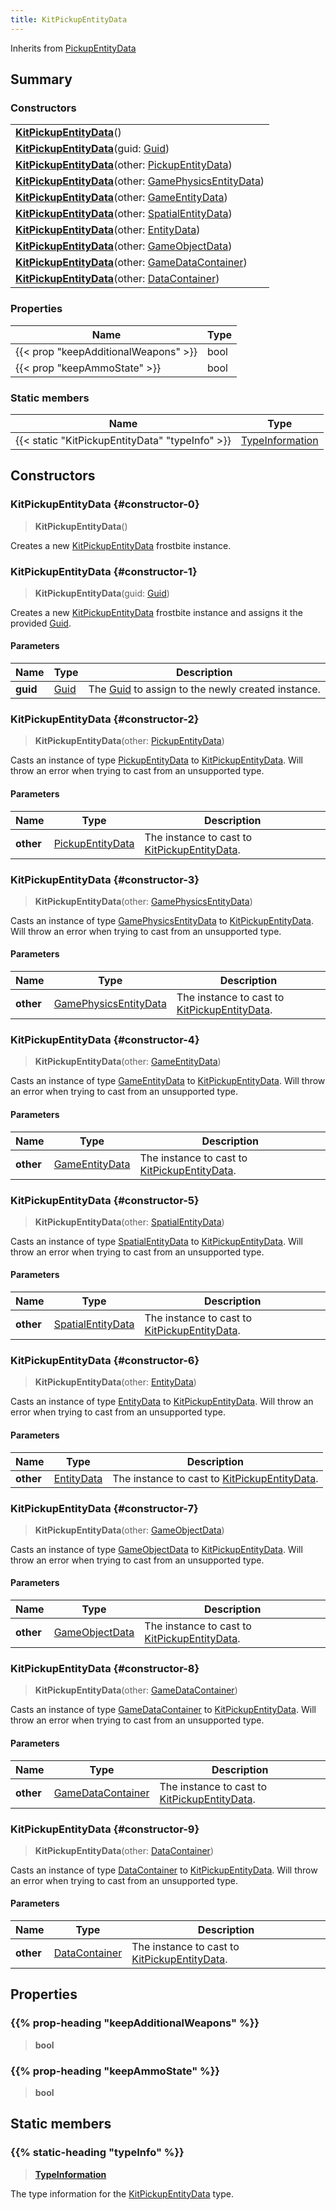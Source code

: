 ```yaml
---
title: KitPickupEntityData
---
```


Inherits from [PickupEntityData](/vext/ref/fb/pickupentitydata)

## Summary

### Constructors

|  |
| --- |
| **[KitPickupEntityData](#constructor-0)**() |
| **[KitPickupEntityData](#constructor-1)**(guid: [Guid](/vext/ref/shared/type/guid)) |
| **[KitPickupEntityData](#constructor-2)**(other: [PickupEntityData](/vext/ref/fb/pickupentitydata)) |
| **[KitPickupEntityData](#constructor-3)**(other: [GamePhysicsEntityData](/vext/ref/fb/gamephysicsentitydata)) |
| **[KitPickupEntityData](#constructor-4)**(other: [GameEntityData](/vext/ref/fb/gameentitydata)) |
| **[KitPickupEntityData](#constructor-5)**(other: [SpatialEntityData](/vext/ref/fb/spatialentitydata)) |
| **[KitPickupEntityData](#constructor-6)**(other: [EntityData](/vext/ref/fb/entitydata)) |
| **[KitPickupEntityData](#constructor-7)**(other: [GameObjectData](/vext/ref/fb/gameobjectdata)) |
| **[KitPickupEntityData](#constructor-8)**(other: [GameDataContainer](/vext/ref/fb/gamedatacontainer)) |
| **[KitPickupEntityData](#constructor-9)**(other: [DataContainer](/vext/ref/shared/type/datacontainer)) |

### Properties

| Name | Type |
| ---- | ---- |
| {{< prop "keepAdditionalWeapons" >}} | bool |
| {{< prop "keepAmmoState" >}} | bool |

### Static members

| Name | Type |
| ---- | ---- |
| {{< static "KitPickupEntityData" "typeInfo" >}} | [TypeInformation](/vext/ref/shared/type/typeinformation) |

## Constructors

### KitPickupEntityData {#constructor-0}

> **KitPickupEntityData**()

Creates a new [KitPickupEntityData](/vext/ref/fb/kitpickupentitydata) frostbite instance.

### KitPickupEntityData {#constructor-1}

> **KitPickupEntityData**(guid: [Guid](/vext/ref/shared/type/guid))

Creates a new [KitPickupEntityData](/vext/ref/fb/kitpickupentitydata) frostbite instance and assigns it the provided [Guid](/vext/ref/shared/type/guid).

#### Parameters

| Name | Type | Description |
| ---- | ---- | ----------- |
| **guid** | [Guid](/vext/ref/shared/type/guid) | The [Guid](/vext/ref/shared/type/guid) to assign to the newly created instance. |

### KitPickupEntityData {#constructor-2}

> **KitPickupEntityData**(other: [PickupEntityData](/vext/ref/fb/pickupentitydata))

Casts an instance of type [PickupEntityData](/vext/ref/fb/pickupentitydata) to [KitPickupEntityData](/vext/ref/fb/kitpickupentitydata). Will throw an error when trying to cast from an unsupported type.

#### Parameters

| Name | Type | Description |
| ---- | ---- | ----------- |
| **other** | [PickupEntityData](/vext/ref/fb/pickupentitydata) | The instance to cast to [KitPickupEntityData](/vext/ref/fb/kitpickupentitydata). |

### KitPickupEntityData {#constructor-3}

> **KitPickupEntityData**(other: [GamePhysicsEntityData](/vext/ref/fb/gamephysicsentitydata))

Casts an instance of type [GamePhysicsEntityData](/vext/ref/fb/gamephysicsentitydata) to [KitPickupEntityData](/vext/ref/fb/kitpickupentitydata). Will throw an error when trying to cast from an unsupported type.

#### Parameters

| Name | Type | Description |
| ---- | ---- | ----------- |
| **other** | [GamePhysicsEntityData](/vext/ref/fb/gamephysicsentitydata) | The instance to cast to [KitPickupEntityData](/vext/ref/fb/kitpickupentitydata). |

### KitPickupEntityData {#constructor-4}

> **KitPickupEntityData**(other: [GameEntityData](/vext/ref/fb/gameentitydata))

Casts an instance of type [GameEntityData](/vext/ref/fb/gameentitydata) to [KitPickupEntityData](/vext/ref/fb/kitpickupentitydata). Will throw an error when trying to cast from an unsupported type.

#### Parameters

| Name | Type | Description |
| ---- | ---- | ----------- |
| **other** | [GameEntityData](/vext/ref/fb/gameentitydata) | The instance to cast to [KitPickupEntityData](/vext/ref/fb/kitpickupentitydata). |

### KitPickupEntityData {#constructor-5}

> **KitPickupEntityData**(other: [SpatialEntityData](/vext/ref/fb/spatialentitydata))

Casts an instance of type [SpatialEntityData](/vext/ref/fb/spatialentitydata) to [KitPickupEntityData](/vext/ref/fb/kitpickupentitydata). Will throw an error when trying to cast from an unsupported type.

#### Parameters

| Name | Type | Description |
| ---- | ---- | ----------- |
| **other** | [SpatialEntityData](/vext/ref/fb/spatialentitydata) | The instance to cast to [KitPickupEntityData](/vext/ref/fb/kitpickupentitydata). |

### KitPickupEntityData {#constructor-6}

> **KitPickupEntityData**(other: [EntityData](/vext/ref/fb/entitydata))

Casts an instance of type [EntityData](/vext/ref/fb/entitydata) to [KitPickupEntityData](/vext/ref/fb/kitpickupentitydata). Will throw an error when trying to cast from an unsupported type.

#### Parameters

| Name | Type | Description |
| ---- | ---- | ----------- |
| **other** | [EntityData](/vext/ref/fb/entitydata) | The instance to cast to [KitPickupEntityData](/vext/ref/fb/kitpickupentitydata). |

### KitPickupEntityData {#constructor-7}

> **KitPickupEntityData**(other: [GameObjectData](/vext/ref/fb/gameobjectdata))

Casts an instance of type [GameObjectData](/vext/ref/fb/gameobjectdata) to [KitPickupEntityData](/vext/ref/fb/kitpickupentitydata). Will throw an error when trying to cast from an unsupported type.

#### Parameters

| Name | Type | Description |
| ---- | ---- | ----------- |
| **other** | [GameObjectData](/vext/ref/fb/gameobjectdata) | The instance to cast to [KitPickupEntityData](/vext/ref/fb/kitpickupentitydata). |

### KitPickupEntityData {#constructor-8}

> **KitPickupEntityData**(other: [GameDataContainer](/vext/ref/fb/gamedatacontainer))

Casts an instance of type [GameDataContainer](/vext/ref/fb/gamedatacontainer) to [KitPickupEntityData](/vext/ref/fb/kitpickupentitydata). Will throw an error when trying to cast from an unsupported type.

#### Parameters

| Name | Type | Description |
| ---- | ---- | ----------- |
| **other** | [GameDataContainer](/vext/ref/fb/gamedatacontainer) | The instance to cast to [KitPickupEntityData](/vext/ref/fb/kitpickupentitydata). |

### KitPickupEntityData {#constructor-9}

> **KitPickupEntityData**(other: [DataContainer](/vext/ref/shared/type/datacontainer))

Casts an instance of type [DataContainer](/vext/ref/shared/type/datacontainer) to [KitPickupEntityData](/vext/ref/fb/kitpickupentitydata). Will throw an error when trying to cast from an unsupported type.

#### Parameters

| Name | Type | Description |
| ---- | ---- | ----------- |
| **other** | [DataContainer](/vext/ref/shared/type/datacontainer) | The instance to cast to [KitPickupEntityData](/vext/ref/fb/kitpickupentitydata). |

## Properties

### {{% prop-heading "keepAdditionalWeapons" %}}

> **bool**

### {{% prop-heading "keepAmmoState" %}}

> **bool**

## Static members

### {{% static-heading "typeInfo" %}}

> **[TypeInformation](/vext/ref/shared/type/typeinformation)**

The type information for the [KitPickupEntityData](/vext/ref/fb/kitpickupentitydata) type.

